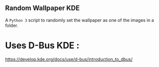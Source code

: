 ## Random Wallpaper KDE

A `Python 3` script to randomly set the wallpaper as one of the images in a folder.

# Uses D-Bus KDE :
https://develop.kde.org/docs/use/d-bus/introduction_to_dbus/
